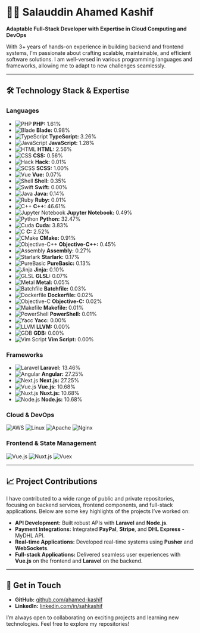 
# 👨‍💻 Salauddin Ahamed Kashif

**Adaptable Full-Stack Developer with Expertise in Cloud Computing and DevOps**

With 3+ years of hands-on experience in building backend and frontend systems, I'm passionate about crafting scalable, maintainable, and efficient software solutions. I am well-versed in various programming languages and frameworks, allowing me to adapt to new challenges seamlessly.

---

## 🛠️ Technology Stack & Expertise

### **Languages**
- ![PHP](https://img.shields.io/badge/PHP-brightgreen) **PHP:** 1.61%
- ![Blade](https://img.shields.io/badge/Blade-brightgreen) **Blade:** 0.98%
- ![TypeScript](https://img.shields.io/badge/TypeScript-brightgreen) **TypeScript:** 3.26%
- ![JavaScript](https://img.shields.io/badge/JavaScript-brightgreen) **JavaScript:** 1.28%
- ![HTML](https://img.shields.io/badge/HTML-brightgreen) **HTML:** 2.56%
- ![CSS](https://img.shields.io/badge/CSS-brightgreen) **CSS:** 0.56%
- ![Hack](https://img.shields.io/badge/Hack-brightgreen) **Hack:** 0.01%
- ![SCSS](https://img.shields.io/badge/SCSS-brightgreen) **SCSS:** 1.00%
- ![Vue](https://img.shields.io/badge/Vue-brightgreen) **Vue:** 0.07%
- ![Shell](https://img.shields.io/badge/Shell-brightgreen) **Shell:** 0.35%
- ![Swift](https://img.shields.io/badge/Swift-brightgreen) **Swift:** 0.00%
- ![Java](https://img.shields.io/badge/Java-brightgreen) **Java:** 0.14%
- ![Ruby](https://img.shields.io/badge/Ruby-brightgreen) **Ruby:** 0.01%
- ![C++](https://img.shields.io/badge/C%2B%2B-brightgreen) **C++:** 46.61%
- ![Jupyter Notebook](https://img.shields.io/badge/Jupyter%20Notebook-brightgreen) **Jupyter Notebook:** 0.49%
- ![Python](https://img.shields.io/badge/Python-brightgreen) **Python:** 32.47%
- ![Cuda](https://img.shields.io/badge/Cuda-brightgreen) **Cuda:** 3.83%
- ![C](https://img.shields.io/badge/C-brightgreen) **C:** 2.52%
- ![CMake](https://img.shields.io/badge/CMake-brightgreen) **CMake:** 0.91%
- ![Objective-C++](https://img.shields.io/badge/Objective-C%2B%2B-brightgreen) **Objective-C++:** 0.45%
- ![Assembly](https://img.shields.io/badge/Assembly-brightgreen) **Assembly:** 0.27%
- ![Starlark](https://img.shields.io/badge/Starlark-brightgreen) **Starlark:** 0.17%
- ![PureBasic](https://img.shields.io/badge/PureBasic-brightgreen) **PureBasic:** 0.13%
- ![Jinja](https://img.shields.io/badge/Jinja-brightgreen) **Jinja:** 0.10%
- ![GLSL](https://img.shields.io/badge/GLSL-brightgreen) **GLSL:** 0.07%
- ![Metal](https://img.shields.io/badge/Metal-brightgreen) **Metal:** 0.05%
- ![Batchfile](https://img.shields.io/badge/Batchfile-brightgreen) **Batchfile:** 0.03%
- ![Dockerfile](https://img.shields.io/badge/Dockerfile-brightgreen) **Dockerfile:** 0.02%
- ![Objective-C](https://img.shields.io/badge/Objective-C-brightgreen) **Objective-C:** 0.02%
- ![Makefile](https://img.shields.io/badge/Makefile-brightgreen) **Makefile:** 0.01%
- ![PowerShell](https://img.shields.io/badge/PowerShell-brightgreen) **PowerShell:** 0.01%
- ![Yacc](https://img.shields.io/badge/Yacc-brightgreen) **Yacc:** 0.00%
- ![LLVM](https://img.shields.io/badge/LLVM-brightgreen) **LLVM:** 0.00%
- ![GDB](https://img.shields.io/badge/GDB-brightgreen) **GDB:** 0.00%
- ![Vim Script](https://img.shields.io/badge/Vim%20Script-brightgreen) **Vim Script:** 0.00%


### **Frameworks**
- ![Laravel](https://img.shields.io/badge/Laravel-blue) **Laravel:** 13.46%
- ![Angular](https://img.shields.io/badge/Angular-blue) **Angular:** 27.25%
- ![Next.js](https://img.shields.io/badge/Next.js-blue) **Next.js:** 27.25%
- ![Vue.js](https://img.shields.io/badge/Vue.js-blue) **Vue.js:** 10.68%
- ![Nuxt.js](https://img.shields.io/badge/Nuxt.js-blue) **Nuxt.js:** 10.68%
- ![Node.js](https://img.shields.io/badge/Node.js-blue) **Node.js:** 10.68%


### **Cloud & DevOps**
![AWS](https://img.shields.io/badge/AWS-232F3E?style=flat&logo=amazon-aws&logoColor=white)
![Linux](https://img.shields.io/badge/Linux-FCC624?style=flat&logo=linux&logoColor=black)
![Apache](https://img.shields.io/badge/Apache-D22128?style=flat&logo=apache&logoColor=white)
![Nginx](https://img.shields.io/badge/Nginx-009639?style=flat&logo=nginx&logoColor=white)

### **Frontend & State Management**
![Vue.js](https://img.shields.io/badge/Vue.js-4FC08D?style=flat&logo=vue.js&logoColor=white)
![Nuxt.js](https://img.shields.io/badge/Nuxt.js-00DC82?style=flat&logo=nuxt.js&logoColor=white)
![Vuex](https://img.shields.io/badge/Vuex-4FC08D?style=flat&logo=vuex&logoColor=white)

---

## 📈 Project Contributions

I have contributed to a wide range of public and private repositories, focusing on backend services, frontend components, and full-stack applications. Below are some key highlights of the projects I’ve worked on:

- **API Development:** Built robust APIs with **Laravel** and **Node.js**.
- **Payment Integrations:** Integrated **PayPal**, **Stripe**, and **DHL Express** - MyDHL API.
- **Real-time Applications:** Developed real-time systems using **Pusher** and **WebSockets**.
- **Full-stack Applications:** Delivered seamless user experiences with **Vue.js** on the frontend and **Laravel** on the backend.

---

## 💬 Get in Touch

- **GitHub:** [github.com/ahamed-kashif](https://github.com/ahamed-kashif)
- **LinkedIn:** [linkedin.com/in/sahkashif](https://linkedin.com/in/sahkashif)

I’m always open to collaborating on exciting projects and learning new technologies. Feel free to explore my repositories!
